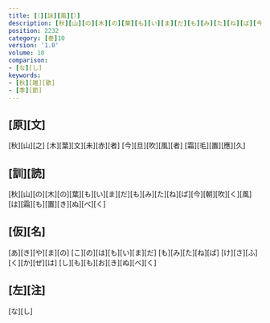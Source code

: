 ```yaml
---
title: [（][詠][風][）]
description: [秋][山][の][木][の][葉][も][い][ま][だ][も][み][た][ね][ば][今][朝][吹][く][風][は][霜][も][置][き][ぬ][べ][く]
position: 2232
category: [巻]10
version: '1.0'
volume: 10
comparison:
- [な][し]
keywords:
- [秋][雑][歌]
- [季][節]
---
```


## [原][文]

[秋][山][之] [木][葉][文][未][赤][者] [今][旦][吹][風][者] [霜][毛][置][應][久]

## [訓][読]

[秋][山][の][木][の][葉][も][い][ま][だ][も][み][た][ね][ば][今][朝][吹][く][風][は][霜][も][置][き][ぬ][べ][く]

## [仮][名]

[あ][き][や][ま][の] [こ][の][は][も][い][ま][だ] [も][み][た][ね][ば] [け][さ][ふ][く][か][ぜ][は] [し][も][も][お][き][ぬ][べ][く]

## [左][注]

[な][し]
